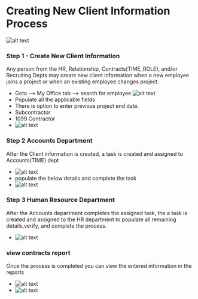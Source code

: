 Creating New Client Information Process
=========

![alt text](../../images/bpm/new_client_information.png "New Client Info")

### Step 1 - Create New Client Information
 Any person from the HR, Relationship, Contracts(TIME_ROLE), and/or Recruiting Depts may create new client information when a new employee joins a project or when an existing employee changes project.
 - Goto --> My Office tab --> search for employee
 ![alt text](../../images/bpm/create-client-info-link.png "New Client Info")
 - Populate all the applicable fields
 - There is option to enter previous project end date.
 - Subcontractor
 - 1099 Contractor
 - ![alt text](../../images/bpm/create-client-info-fields.png "New Client Info")


### Step 2 Accounts Department
 After the Client information is created, a task is created and assigned to Accounts(TIME) dept
 - ![alt text](../../images/bpm/new-client-info-acct-task.png "New Client Info")
 - populate the below details and complete the task
 - ![alt text](../../images/bpm/new-client-info-acct-task-details.png "New Client Info")
 
### Step 3 Human Resource Department 
After the Accounts department completes the assigned task, the a task is created and assigned to the HR department to populate all remaining details,verify, and complete the process.
 - ![alt text](../../images/bpm/new-client-info-hr-task.png "New Client Info")

### view contracts report
Once the process is completed you can view the entered information in the reports
 - ![alt text](../../images/bpm/new-client-info-reports.png "New Client Info")
 - ![alt text](../../images/bpm/new-client-info-contract-details.png "New Client Info")


 





